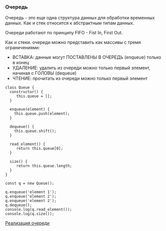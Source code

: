 ### Очередь

Очередь - это еще одна структура данных для обработки временных данных. Как и стек относится к абстрактным типам данных.

Очереди работают по принципу FIFO - Fist In, First Out.

Как и стеки. очереди можно представить как массивы с тремя ограничениями:
- ВСТАВКА: данные могут ПОСТАВЛЕНЫ В ОЧЕРЕДЬ (enqueue) только в конец
- УДАЛЕНИЕ: удалить из очереди можно только первый элемент, начиная с ГОЛОВЫ (dequeue)
- ЧТЕНИЕ: прочитать из очереди можно только первый элемент

```
class Queue {
  constructor() {
     this.queue = [];
  }
  
  enqueue(element) {
    this.queue.push(element);
  }
  
  dequeue() {
    this.queue.shift();
  }
  
  read_element() {
     return this.queue[0];
  }
  
  size() {
     return this.queue.length;
  }
}

const q = new Queue();

q.enqueue('element 1');
q.enqueue('element 2');
q.enqueue('element 2');
q.dequeue();
console.log(q.read_element());
console.log(q.size());
```

[Реализация очереди]()

